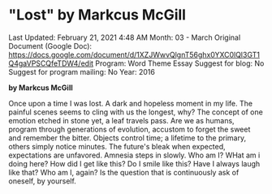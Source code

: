 # "Lost" by Markcus McGill

Last Updated: February 21, 2021 4:48 AM
Month: 03 - March
Original Document (Google Doc): https://docs.google.com/document/d/1XZJWwvQlgnT56ghx0YXC0lQl3GT1Q4gaVPSCQfeTDW4/edit
Program: Word Theme Essay
Suggest for blog: No
Suggest for program mailing: No
Year: 2016

**by Markcus McGill**

Once upon a time I was lost. A dark and hopeless moment in my life. The painful scenes seems to cling with us the longest, why? The concept of one emotion etched in stone yet, a leaf travels pass. Are we as humans, program through generations of evolution, accustom to forget the sweet and remember the bitter. Objects control time; a lifetime to the primary, others simply notice minutes. The future's bleak when expected, expectations are unfavored. Amnesia steps in slowly. Who am I? WHat am i doing here? How did I get like this? Do I smile like this? Have I always laugh like that? Who am I, again? Is the question that is continuously ask of oneself, by yourself.